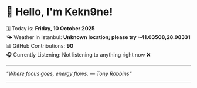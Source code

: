 # 👋 Hello, I'm Kekn9ne!

🗓️ Today is: **Friday, 10 October 2025**  
🌤️ Weather in Istanbul: **Unknown location; please try ~41.03508,28.98331**  
📊 GitHub Contributions: **90**  
🎧 Currently Listening: Not listening to anything right now ❌

---

_"Where focus goes, energy flows. — *Tony Robbins*"_

---
